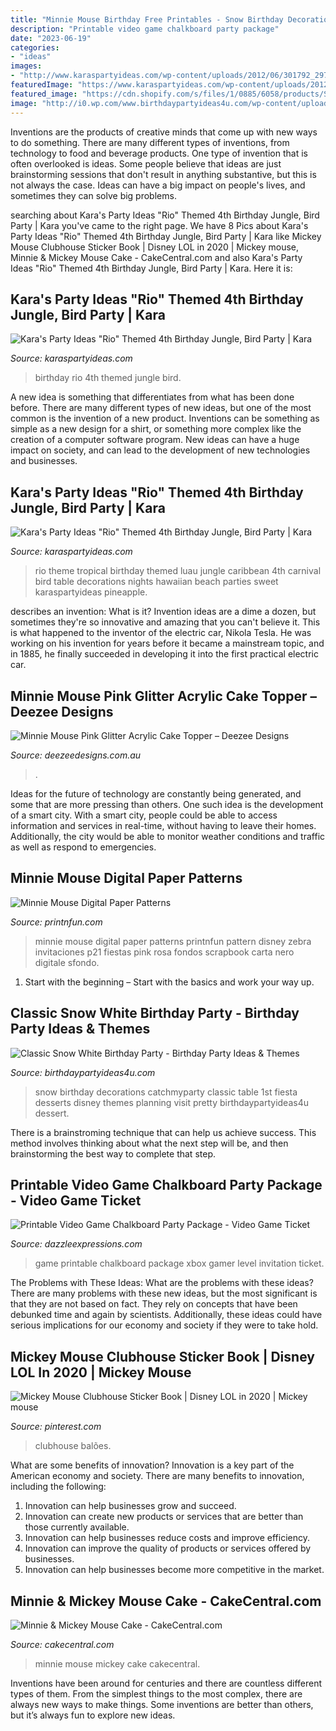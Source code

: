 ```yaml
---
title: "Minnie Mouse Birthday Free Printables - Snow Birthday Decorations Catchmyparty Classic Table 1st Fiesta Desserts Disney Themes Planning Visit Pretty Birthdaypartyideas4u Dessert"
description: "Printable video game chalkboard party package"
date: "2023-06-19"
categories:
- "ideas"
images:
- "http://www.karaspartyideas.com/wp-content/uploads/2012/06/301792_297076123720054_820311155_n_600x898.jpg"
featuredImage: "https://www.karaspartyideas.com/wp-content/uploads/2012/06/545046_297077377053262_1923773364_n_600x901.jpg"
featured_image: "https://cdn.shopify.com/s/files/1/0885/6058/products/SC-PMOUSEHB_Minnie_Mouse_2_2000x2000.jpg?v=1560646558"
image: "http://i0.wp.com/www.birthdaypartyideas4u.com/wp-content/uploads/2016/05/Classic-Snow-White-Birthday-Party-Dessert-Table.jpg"
---
```



Inventions are the products of creative minds that come up with new ways to do something. There are many different types of inventions, from technology to food and beverage products. One type of invention that is often overlooked is ideas. Some people believe that ideas are just brainstorming sessions that don't result in anything substantive, but this is not always the case. Ideas can have a big impact on people's lives, and sometimes they can solve big problems.

	

		
searching about Kara&#039;s Party Ideas &quot;Rio&quot; Themed 4th Birthday Jungle, Bird Party | Kara you've came to the right page. We have 8 Pics about Kara&#039;s Party Ideas &quot;Rio&quot; Themed 4th Birthday Jungle, Bird Party | Kara like Mickey Mouse Clubhouse Sticker Book | Disney LOL in 2020 | Mickey mouse, Minnie &amp; Mickey Mouse Cake - CakeCentral.com and also Kara&#039;s Party Ideas &quot;Rio&quot; Themed 4th Birthday Jungle, Bird Party | Kara. Here it is:
		
    
## Kara&#039;s Party Ideas &quot;Rio&quot; Themed 4th Birthday Jungle, Bird Party | Kara

<img loading=lazy src="https://www.karaspartyideas.com/wp-content/uploads/2012/06/545046_297077377053262_1923773364_n_600x901.jpg" onerror="this.onerror=null;this.src='https://tse3.mm.bing.net/th?id=OIP.TmemvH9sqSItxoa6nvA8TAHaLH&amp;pid=15.1';" alt="Kara&#039;s Party Ideas &quot;Rio&quot; Themed 4th Birthday Jungle, Bird Party | Kara">

_Source: karaspartyideas.com_

>birthday rio 4th themed jungle bird. 

	

A new idea is something that differentiates from what has been done before. There are many different types of new ideas, but one of the most common is the invention of a new product. Inventions can be something as simple as a new design for a shirt, or something more complex like the creation of a computer software program. New ideas can have a huge impact on society, and can lead to the development of new technologies and businesses.

    
## Kara&#039;s Party Ideas &quot;Rio&quot; Themed 4th Birthday Jungle, Bird Party | Kara

<img loading=lazy src="http://www.karaspartyideas.com/wp-content/uploads/2012/06/301792_297076123720054_820311155_n_600x898.jpg" onerror="this.onerror=null;this.src='https://tse1.mm.bing.net/th?id=OIP.gRNms9EqEFCPEHGpX3fVrQHaLF&amp;pid=15.1';" alt="Kara&#039;s Party Ideas &quot;Rio&quot; Themed 4th Birthday Jungle, Bird Party | Kara">

_Source: karaspartyideas.com_

>rio theme tropical birthday themed luau jungle caribbean 4th carnival bird table decorations nights hawaiian beach parties sweet karaspartyideas pineapple. 

	

describes an invention: What is it?
Invention ideas are a dime a dozen, but sometimes they're so innovative and amazing that you can't believe it. This is what happened to the inventor of the electric car, Nikola Tesla. He was working on his invention for years before it became a mainstream topic, and in 1885, he finally succeeded in developing it into the first practical electric car.

    
## Minnie Mouse Pink Glitter Acrylic Cake Topper – Deezee Designs

<img loading=lazy src="https://cdn.shopify.com/s/files/1/0885/6058/products/SC-PMOUSEHB_Minnie_Mouse_2_2000x2000.jpg?v=1560646558" onerror="this.onerror=null;this.src='https://tse2.mm.bing.net/th?id=OIP.-evSAT4NlshLWD-U6a-nFQHaHa&amp;pid=15.1';" alt="Minnie Mouse Pink Glitter Acrylic Cake Topper – Deezee Designs">

_Source: deezeedesigns.com.au_

>. 

	

Ideas for the future of technology are constantly being generated, and some that are more pressing than others. One such idea is the development of a smart city. With a smart city, people could be able to access information and services in real-time, without having to leave their homes. Additionally, the city would be able to monitor weather conditions and traffic as well as respond to emergencies.

    
## Minnie Mouse Digital Paper Patterns

<img loading=lazy src="https://www.printnfun.com/uploads/3/7/8/1/37816217/s850199966843615707_p21_i33_w2560.jpeg" onerror="this.onerror=null;this.src='https://tse4.mm.bing.net/th?id=OIP.Yva868tuLsuE2U0uYA1M2wHaHb&amp;pid=15.1';" alt="Minnie Mouse Digital Paper Patterns">

_Source: printnfun.com_

>minnie mouse digital paper patterns printnfun pattern disney zebra invitaciones p21 fiestas pink rosa fondos scrapbook carta nero digitale sfondo. 

	

1. Start with the beginning – Start with the basics and work your way up.

    
## Classic Snow White Birthday Party - Birthday Party Ideas &amp; Themes

<img loading=lazy src="http://i0.wp.com/www.birthdaypartyideas4u.com/wp-content/uploads/2016/05/Classic-Snow-White-Birthday-Party-Dessert-Table.jpg" onerror="this.onerror=null;this.src='https://tse4.mm.bing.net/th?id=OIP.tTvAQRzZLOJzdoX6VW4GMQHaJ4&amp;pid=15.1';" alt="Classic Snow White Birthday Party - Birthday Party Ideas &amp; Themes">

_Source: birthdaypartyideas4u.com_

>snow birthday decorations catchmyparty classic table 1st fiesta desserts disney themes planning visit pretty birthdaypartyideas4u dessert. 

	

There is a brainstroming technique that can help us achieve success. This method involves thinking about what the next step will be, and then brainstorming the best way to complete that step.

    
## Printable Video Game Chalkboard Party Package - Video Game Ticket

<img loading=lazy src="http://www.dazzleexpressions.com/images/Video_Game_Ticket_Chalkboard_Package_-_Part_1.jpg" onerror="this.onerror=null;this.src='https://tse4.mm.bing.net/th?id=OIP.wlVt2xWHa_gC9jTBlqrEngHaFY&amp;pid=15.1';" alt="Printable Video Game Chalkboard Party Package - Video Game Ticket">

_Source: dazzleexpressions.com_

>game printable chalkboard package xbox gamer level invitation ticket. 

	

The Problems with These Ideas: What are the problems with these ideas?
There are many problems with these new ideas, but the most significant is that they are not based on fact. They rely on concepts that have been debunked time and again by scientists. Additionally, these ideas could have serious implications for our economy and society if they were to take hold.

    
## Mickey Mouse Clubhouse Sticker Book | Disney LOL In 2020 | Mickey Mouse

<img loading=lazy src="https://i.pinimg.com/736x/fa/ba/cd/fabacd4b03f97beee35de5c2f68d2851.jpg" onerror="this.onerror=null;this.src='https://tse3.mm.bing.net/th?id=OIP.79BmPtdwI5YC-WPhe6nltwHaKS&amp;pid=15.1';" alt="Mickey Mouse Clubhouse Sticker Book | Disney LOL in 2020 | Mickey mouse">

_Source: pinterest.com_

>clubhouse balões. 

	

What are some benefits of innovation?
Innovation is a key part of the American economy and society. There are many benefits to innovation, including the following: 
1. Innovation can help businesses grow and succeed. 
2. Innovation can create new products or services that are better than those currently available. 
3. Innovation can help businesses reduce costs and improve efficiency. 
4. Innovation can improve the quality of products or services offered by businesses. 
5. Innovation can help businesses become more competitive in the market.

    
## Minnie &amp; Mickey Mouse Cake - CakeCentral.com

<img loading=lazy src="https://cdn001.cakecentral.com/gallery/2015/03/900_818721NKym_minnie-amp-mickey-mouse-cake.jpg" onerror="this.onerror=null;this.src='https://tse2.mm.bing.net/th?id=OIP.i-OPQUt1_angk1G495gb4AHaLF&amp;pid=15.1';" alt="Minnie &amp; Mickey Mouse Cake - CakeCentral.com">

_Source: cakecentral.com_

>minnie mouse mickey cake cakecentral. 

	

Inventions have been around for centuries and there are countless different types of them. From the simplest things to the most complex, there are always new ways to make things. Some inventions are better than others, but it’s always fun to explore new ideas.

